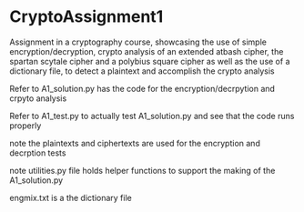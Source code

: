 # CryptoAssignment1
Assignment in a cryptography course, showcasing the use of simple encryption/decryption, crypto analysis
of an extended atbash cipher, the spartan scytale cipher and a polybius square cipher
as well as the use of a dictionary file, to detect a plaintext and accomplish the crypto analysis

Refer to A1_solution.py
has the code for the encryption/decrpytion and crpyto analysis

Refer to A1_test.py
to actually test A1_solution.py and see that the code runs properly

note the plaintexts and ciphertexts are used for the encryption and decrption tests

note utilities.py file holds helper functions to support the making of the A1_solution.py

engmix.txt is a the dictionary file
